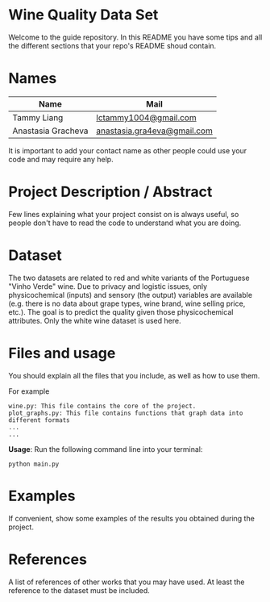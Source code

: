 # Wine Quality Data Set

Welcome to the guide repository. In this README you have some tips and all the different sections that your repo's README shoud contain.

# Names


| Name | Mail |
| ---- | ---- |
| Tammy Liang | lctammy1004@gmail.com |
| Anastasia Gracheva | anastasia.gra4eva@gmail.com |
	
 
It is important to add your contact name as other people could use your code and may require any help.

# Project Description / Abstract

Few lines explaining what your project consist on is always useful, so people don't have to read the code to understand what you are doing.

# Dataset

The two datasets are related to red and white variants of the Portuguese "Vinho Verde" wine. Due to privacy and logistic issues, only physicochemical (inputs) and sensory (the output) variables are available (e.g. there is no data about grape types, wine brand, wine selling price, etc.). The goal is to predict the quality given those physicochemical attributes. Only the white wine dataset is used here.

# Files and usage
You should explain all the files that you include, as well as how to use them.

For example

    wine.py: This file contains the core of the project.
    plot_graphs.py: This file contains functions that graph data into different formats
    ...
    ...
**Usage**: Run the following command line into your terminal:

    python main.py
    
# Examples
If convenient, show some examples of the results you obtained during the project. 
    
# References
A list of references of other works that you may have used. At least the reference to the dataset must be included.
